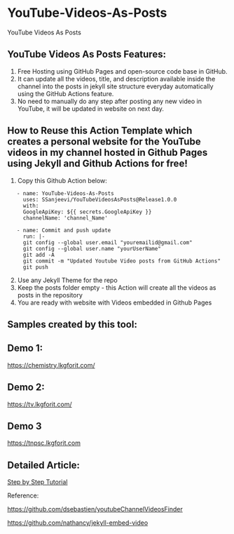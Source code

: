 
# YouTube-Videos-As-Posts
YouTube Videos As Posts

## YouTube Videos As Posts Features:
1. Free Hosting using GitHub Pages and open-source code base in GitHub.
2. It can update all the videos, title, and description available inside the channel into the posts in jekyll site structure everyday automatically using the GitHub Actions feature.
2. No need to manually do any step after posting any new video in YouTube, it will be updated in website on next day.

## How to Reuse this Action Template which creates a personal website for the YouTube videos in my channel hosted in Github Pages using Jekyll and Github Actions for free!

1. Copy this Github Action below:

```
   - name: YouTube-Videos-As-Posts
     uses: SSanjeevi/YouTubeVideosAsPosts@Release1.0.0
     with:
     GoogleApiKey: ${{ secrets.GoogleApiKey }}
     channelName: 'channel_Name'
     
   - name: Commit and push update
     run: |-
     git config --global user.email "youremailid@gmail.com"
     git config --global user.name "yourUserName"
     git add -A
     git commit -m "Updated Youtube Video posts from GitHub Actions"
     git push

``` 

2. Use any Jekyll Theme for the repo
3. Keep the posts folder empty - this Action will create all the videos as posts in the repository
4. You are ready with website with Videos embedded in Github Pages


## Samples created by this tool:

## Demo 1:
https://chemistry.lkgforit.com/

## Demo 2:
https://tv.lkgforit.com/

## Demo 3
https://tnpsc.lkgforit.com

## Detailed Article:
[Step by Step Tutorial](https://lkgforit.com/personal-youtube-channel-videos-website-hosted-in-github-pages-for-free-which-populates-content-automatically)


Reference:

https://github.com/dsebastien/youtubeChannelVideosFinder

https://github.com/nathancy/jekyll-embed-video
